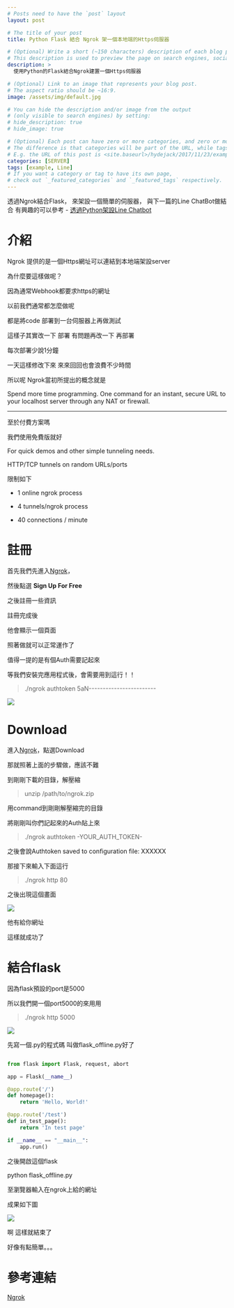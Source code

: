 ```yaml
---
# Posts need to have the `post` layout
layout: post

# The title of your post
title: Python Flask 結合 Ngrok 架一個本地端的Https伺服器

# (Optional) Write a short (~150 characters) description of each blog post.
# This description is used to preview the page on search engines, social media, etc.
description: >
  使用Python的Flask結合Ngrok建置一個Https伺服器

# (Optional) Link to an image that represents your blog post.
# The aspect ratio should be ~16:9.
image: /assets/img/default.jpg

# You can hide the description and/or image from the output
# (only visible to search engines) by setting:
# hide_description: true
# hide_image: true

# (Optional) Each post can have zero or more categories, and zero or more tags.
# The difference is that categories will be part of the URL, while tags will not.
# E.g. the URL of this post is <site.baseurl>/hydejack/2017/11/23/example-content/
categories: [SERVER]
tags: [example, Line]
# If you want a category or tag to have its own page,
# check out `_featured_categories` and `_featured_tags` respectively.
---
```

透過Ngrok結合Flask，
來架設一個簡單的伺服器，
與下一篇的Line ChatBot做結合
有興趣的可以參考 - [透過Python架設Line Chatbot]



# 介紹

Ngrok 提供的是一個Https網址可以連結到本地端架設server

為什麼要這樣做呢？

因為通常Webhook都要求https的網址

以前我們通常都怎麼做呢

都是將code 部署到一台伺服器上再做測試

這樣子其實改一下 部署 有問題再改一下 再部署

每次部署少說1分鐘

一天這樣修改下來 來來回回也會浪費不少時間

所以呢 Ngrok當初所提出的概念就是

Spend more time programming. One command for an instant, secure URL to your localhost server through any NAT or firewall.


----------

至於付費方案嗎

我們使用免費版就好

For quick demos and other simple tunneling needs.

HTTP/TCP tunnels on random URLs/ports

限制如下

- 1 online ngrok process

- 4 tunnels/ngrok process

- 40 connections / minute


# 註冊

首先我們先進入[Ngrok]，

然後點選 **Sign Up For Free**

之後註冊一些資訊

註冊完成後

他會顯示一個頁面

照著做就可以正常運作了

值得一提的是有個Auth需要記起來

等我們安裝完應用程式後，會需要用到這行！！

> ./ngrok authtoken 5aN------------------------



![](/assets/img/2018-04-18-Ngrox-flask/auth_mask.png)



# Download

 進入[Ngrok]，點選Download

 那就照著上面的步驟做，應該不難

 到剛剛下載的目錄，解壓縮

 >unzip /path/to/ngrok.zip
 
 用command到剛剛解壓縮完的目錄

 將剛剛叫你們記起來的Auth貼上來

 >./ngrok authtoken -YOUR_AUTH_TOKEN-

 之後會說Authtoken saved to configuration file: XXXXXX



 那接下來輸入下面這行 


 >./ngrok http 80

 之後出現這個畫面

  ![](/assets/img/2018-04-18-Ngrox-flask/port80.png)


 他有給你網址

 這樣就成功了

# 結合flask

因為flask預設的port是5000

所以我們開一個port5000的來用用

 >./ngrok http 5000

 ![](/assets/img/2018-04-18-Ngrox-flask/port5000.png)


先寫一個.py的程式碼
叫做flask_offline.py好了

~~~python

from flask import Flask, request, abort

app = Flask(__name__)

@app.route('/')
def homepage():
    return 'Hello, World!'

@app.route('/test')
def in_test_page():
    return 'In test page'

if __name__ == "__main__":
    app.run()
~~~


之後開啟這個flask

python flask_offline.py 

至瀏覽器輸入在ngrok上給的網址

成果如下圖

![](/assets/img/2018-04-18-Ngrox-flask/result.png)

啊 這樣就結束了

好像有點簡單。。。


# 參考連結
[Ngrok]

[Ngrok]: https://ngrok.com/
[透過Python架設Line Chatbot]:https://www.xiaosean.github.io/server/2018/04/10/LineChatbot/


<!--ngrok=> xi-s-000 -->
